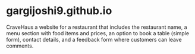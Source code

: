 # gargijoshi9.github.io
CraveHaus a website for a restaurant that includes the restaurant name, a menu section with food items and prices, an option to book a table (simple form), contact details, and a feedback form where customers can leave comments.
